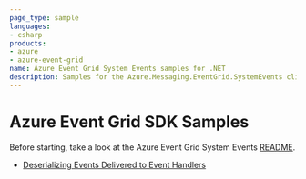 ```yaml
---
page_type: sample
languages:
- csharp
products:
- azure
- azure-event-grid
name: Azure Event Grid System Events samples for .NET
description: Samples for the Azure.Messaging.EventGrid.SystemEvents client library
---
```


# Azure Event Grid SDK Samples
Before starting, take a look at the Azure Event Grid System Events [README](https://github.com/Azure/azure-sdk-for-net/blob/main/sdk/eventgrid/Azure.Messaging.EventGrid.SystemEvents/README.md).

- [Deserializing Events Delivered to Event Handlers ](https://github.com/Azure/azure-sdk-for-net/blob/main/sdk/eventgrid/Azure.Messaging.EventGrid.SystemEvents/samples/Sample3_ParseAndDeserializeEvents.md)
